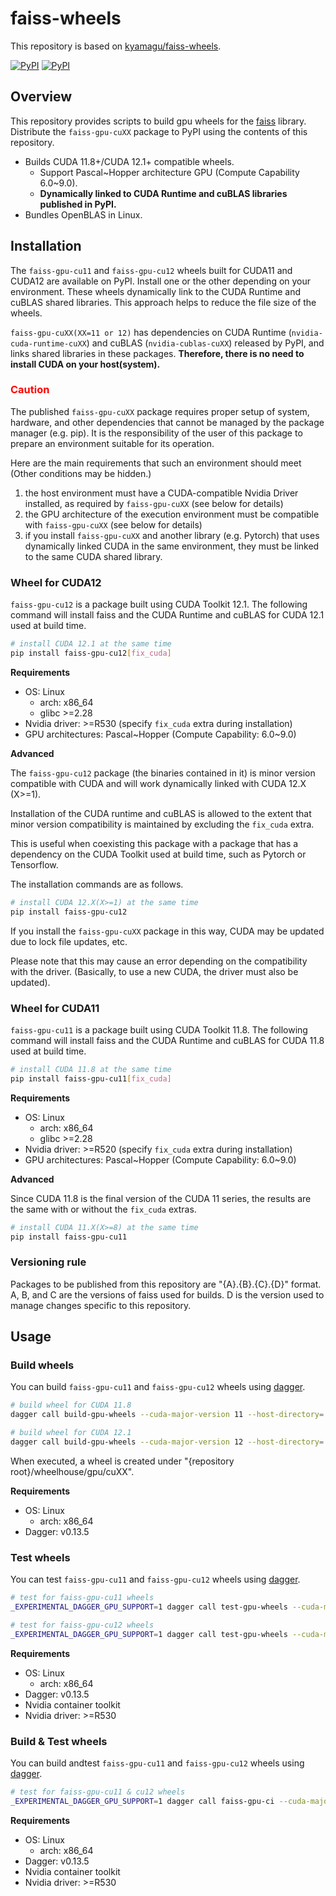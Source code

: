 # faiss-wheels

This repository is based on [kyamagu/faiss-wheels](https://github.com/kyamagu/faiss-wheels).

[![PyPI](https://img.shields.io/pypi/v/faiss-gpu-cu11?label=faiss-gpu-cu11)](https://pypi.org/project/faiss-gpu-cu11/)
[![PyPI](https://img.shields.io/pypi/v/faiss-gpu-cu12?label=faiss-gpu-cu12)](https://pypi.org/project/faiss-gpu-cu12/)

## Overview

This repository provides scripts to build gpu wheels for the [faiss](https://github.com/facebookresearch/faiss) library.
Distribute the `faiss-gpu-cuXX` package to PyPI using the contents of this repository. 

* Builds CUDA 11.8+/CUDA 12.1+ compatible wheels.
  * Support Pascal\~Hopper architecture GPU (Compute Capability 6.0\~9.0).
  * **Dynamically linked to CUDA Runtime and cuBLAS libraries published in PyPI.**
* Bundles OpenBLAS in Linux.


## Installation

The `faiss-gpu-cu11` and `faiss-gpu-cu12` wheels built for CUDA11 and CUDA12 are available on PyPI.
Install one or the other depending on your environment.
These wheels dynamically link to the CUDA Runtime and cuBLAS shared libraries. This approach helps to reduce the file size of the wheels.

`faiss-gpu-cuXX(XX=11 or 12)` has dependencies on CUDA Runtime (`nvidia-cuda-runtime-cuXX`) and cuBLAS (`nvidia-cublas-cuXX`) released by PyPI, and links shared libraries in these packages. 
**Therefore, there is no need to install CUDA on your host(system).**

### <span style="color: red; ">Caution</span>

The published `faiss-gpu-cuXX` package requires proper setup of system, hardware, and other dependencies that cannot be managed by the package manager (e.g. pip).
It is the responsibility of the user of this package to prepare an environment suitable for its operation.

Here are the main requirements that such an environment should meet (Other conditions may be hidden.)

1. the host environment must have a CUDA-compatible Nvidia Driver installed, as required by `faiss-gpu-cuXX` (see below for details)
2. the GPU architecture of the execution environment must be compatible with `faiss-gpu-cuXX` (see below for details)
3. if you install `faiss-gpu-cuXX` and another library (e.g. Pytorch) that uses dynamically linked CUDA in the same environment, they must be linked to the same CUDA shared library.

### Wheel for CUDA12

`faiss-gpu-cu12` is a package built using CUDA Toolkit 12.1.
The following command will install faiss and the CUDA Runtime and cuBLAS for CUDA 12.1 used at build time.

```bash
# install CUDA 12.1 at the same time
pip install faiss-gpu-cu12[fix_cuda]
```

**Requirements**
* OS: Linux
  * arch: x86_64
  * glibc >=2.28
* Nvidia driver: >=R530 (specify `fix_cuda` extra during installation)
* GPU architectures: Pascal\~Hopper (Compute Capability: 6.0\~9.0)

**Advanced**

The `faiss-gpu-cu12` package (the binaries contained in it) is minor version compatible with CUDA and will work dynamically linked with CUDA 12.X (X>=1).

Installation of the CUDA runtime and cuBLAS is allowed to the extent that minor version compatibility is maintained by excluding the `fix_cuda` extra.

This is useful when coexisting this package with a package that has a dependency on the CUDA Toolkit used at build time, such as Pytorch or Tensorflow.

The installation commands are as follows.

```bash
# install CUDA 12.X(X>=1) at the same time
pip install faiss-gpu-cu12
```

If you install the `faiss-gpu-cuXX` package in this way, CUDA may be updated due to lock file updates, etc.

Please note that this may cause an error depending on the compatibility with the driver. (Basically, to use a new CUDA, the driver must also be updated).


### Wheel for CUDA11

`faiss-gpu-cu11` is a package built using CUDA Toolkit 11.8.
The following command will install faiss and the CUDA Runtime and cuBLAS for CUDA 11.8 used at build time.

```bash
# install CUDA 11.8 at the same time
pip install faiss-gpu-cu11[fix_cuda]
```

**Requirements**
* OS: Linux
  * arch: x86_64
  * glibc >=2.28
* Nvidia driver: >=R520 (specify `fix_cuda` extra during installation)
* GPU architectures: Pascal\~Hopper (Compute Capability: 6.0\~9.0)

**Advanced**

Since CUDA 11.8 is the final version of the CUDA 11 series, the results are the same with or without the `fix_cuda` extras.

```bash
# install CUDA 11.X(X>=8) at the same time
pip install faiss-gpu-cu11
```

### Versioning rule

Packages to be published from this repository are "{A}.{B}.{C}.{D}" format.
A, B, and C are the versions of faiss used for builds.
D is the version used to manage changes specific to this repository.

## Usage

### Build wheels

You can build `faiss-gpu-cu11` and `faiss-gpu-cu12` wheels using [dagger](https://dagger.io).

```bash
# build wheel for CUDA 11.8
dagger call build-gpu-wheels --cuda-major-version 11 --host-directory=.:build-view --output ./wheelhouse/gpu/cuda11

# build wheel for CUDA 12.1
dagger call build-gpu-wheels --cuda-major-version 12 --host-directory=.:build-view --output ./wheelhouse/gpu/cuda12
```

When executed, a wheel is created under "{repository root}/wheelhouse/gpu/cuXX".


**Requirements**
* OS: Linux
  * arch: x86_64
* Dagger: v0.13.5

### Test wheels

You can test `faiss-gpu-cu11` and `faiss-gpu-cu12` wheels using [dagger](https://dagger.io).


```bash
# test for faiss-gpu-cu11 wheels
_EXPERIMENTAL_DAGGER_GPU_SUPPORT=1 dagger call test-gpu-wheels --cuda-major-version 11 --host-directory=.:test-view --wheel-directory=./wheelhouse/gpu/cuda11/

# test for faiss-gpu-cu12 wheels
_EXPERIMENTAL_DAGGER_GPU_SUPPORT=1 dagger call test-gpu-wheels --cuda-major-version 12 --host-directory=.:test-view --wheel-directory=./wheelhouse/gpu/cuda12/
```

**Requirements**
* OS: Linux
  * arch: x86_64
* Dagger: v0.13.5
* Nvidia container toolkit
* Nvidia driver: >=R530


### Build & Test wheels

You can build andtest `faiss-gpu-cu11` and `faiss-gpu-cu12` wheels using [dagger](https://dagger.io).

```bash
# test for faiss-gpu-cu11 & cu12 wheels
_EXPERIMENTAL_DAGGER_GPU_SUPPORT=1 dagger call faiss-gpu-ci --cuda-major-versions 11 --cuda-major-versions 12 --host-directory=.:ci-view --output=./wheelhouse
```

**Requirements**
* OS: Linux
  * arch: x86_64
* Dagger: v0.13.5
* Nvidia container toolkit
* Nvidia driver: >=R530